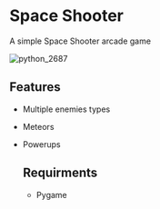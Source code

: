 # Space Shooter
A simple Space Shooter arcade game

![python_2687](https://github.com/Snak3Doc/Space_Shooter/assets/25281333/281f5695-1a34-437c-aa9d-2f1221c79010)

## Features
- Multiple enemies types
- Meteors
- Powerups

  ## Requirments
  - Pygame
